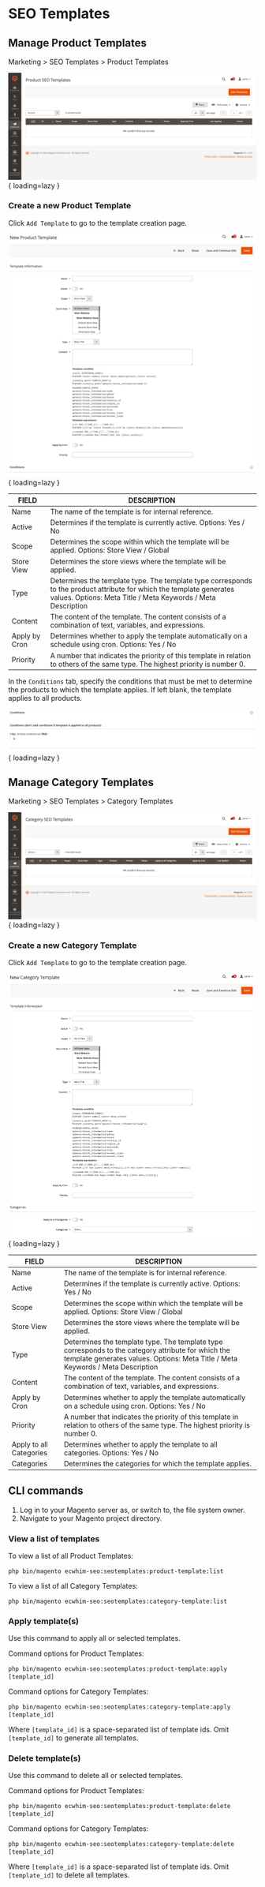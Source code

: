 # SEO Templates

## Manage Product Templates

Marketing > SEO Templates > Product Templates

![Product Template grid](../images/extension/seo-templates/product-templates/grid.png){ loading=lazy }

### Create a new Product Template
Click `Add Template` to go to the template creation page.

![New Product Template](../images/extension/seo-templates/product-templates/new-template.png){ loading=lazy }

| FIELD                           | DESCRIPTION |
| ------------------------------- | ----------- |
| Name          | The name of the template is for internal reference. |
| Active        | Determines if the template is currently active. Options: Yes / No |
| Scope         | Determines the scope within which the template will be applied. Options: Store View / Global |
| Store View    | Determines the store views where the template will be applied. |
| Type          | Determines the template type. The template type corresponds to the product attribute for which the template generates values. Options: Meta Title / Meta Keywords / Meta Description |
| Content       | The content of the template. The content consists of a combination of text, variables, and expressions. |
| Apply by Cron | Determines whether to apply the template automatically on a schedule using cron. Options: Yes / No |
| Priority      | A number that indicates the priority of this template in relation to others of the same type. The highest priority is number 0. |

In the `Conditions` tab, specify the conditions that must be met to determine the products to which the template applies. If left blank, the template applies to all products.

![Product Template Conditions](../images/extension/seo-templates/product-templates/conditions.png){ loading=lazy }

## Manage Category Templates

Marketing > SEO Templates > Category Templates

![Category Template grid](../images/extension/seo-templates/category-templates/grid.png){ loading=lazy }

### Create a new Category Template
Click `Add Template` to go to the template creation page.

![New Category Template](../images/extension/seo-templates/category-templates/new-template.png){ loading=lazy }

| FIELD                           | DESCRIPTION |
| ------------------------------- | ----------- |
| Name          | The name of the template is for internal reference. |
| Active        | Determines if the template is currently active. Options: Yes / No |
| Scope         | Determines the scope within which the template will be applied. Options: Store View / Global |
| Store View    | Determines the store views where the template will be applied. |
| Type          | Determines the template type. The template type corresponds to the category attribute for which the template generates values. Options: Meta Title / Meta Keywords / Meta Description |
| Content       | The content of the template. The content consists of a combination of text, variables, and expressions. |
| Apply by Cron | Determines whether to apply the template automatically on a schedule using cron. Options: Yes / No |
| Priority      | A number that indicates the priority of this template in relation to others of the same type. The highest priority is number 0. |
| Apply to all Categories | Determines whether to apply the template to all categories. Options: Yes / No |
| Categories              | Determines the categories for which the template applies. |

## CLI commands

1. Log in to your Magento server as, or switch to, the file system owner.
2. Navigate to your Magento project directory.

### View a list of templates
To view a list of all Product Templates:
```shell
php bin/magento ecwhim-seo:seotemplates:product-template:list
```
To view a list of all Category Templates:
```shell
php bin/magento ecwhim-seo:seotemplates:category-template:list
```

### Apply template(s)
Use this command to apply all or selected templates.

Command options for Product Templates:
```shell
php bin/magento ecwhim-seo:seotemplates:product-template:apply [template_id]
```
Command options for Category Templates:
```shell
php bin/magento ecwhim-seo:seotemplates:category-template:apply [template_id]
```
Where `[template_id]` is a space-separated list of template ids. Omit `[template_id]` to generate all templates.

### Delete template(s)
Use this command to delete all or selected templates.

Command options for Product Templates:
```shell
php bin/magento ecwhim-seo:seotemplates:product-template:delete [template_id]
```
Command options for Category Templates:
```shell
php bin/magento ecwhim-seo:seotemplates:category-template:delete [template_id]
```
Where `[template_id]` is a space-separated list of template ids. Omit `[template_id]` to delete all templates.
